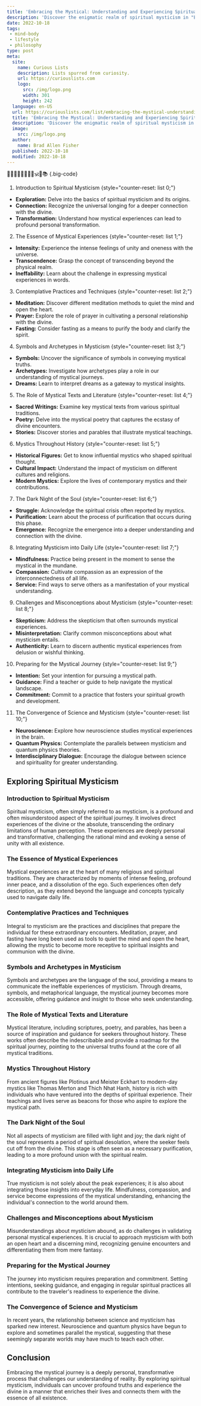 ```yaml
---
title: 'Embracing the Mystical: Understanding and Experiencing Spiritual Mysticism'
description: 'Discover the enigmatic realm of spiritual mysticism in "Embracing the Mystical." A captivating guide for the curious seeking understanding and experience.'
date: 2022-10-18
tags:
 - mind-body
 - lifestyle
 - philosophy
type: post
meta:
  site:
    name: Curious Lists
    description: Lists spurred from curiosity.
    url: https://curiouslists.com
    logo:
      src: /img/logo.png
      width: 301
      height: 242
  language: en-US
  url: https://curiouslists.com/list/embracing-the-mystical-understanding-and-experiencing-spiritual-mysticism
  title: 'Embracing the Mystical: Understanding and Experiencing Spiritual Mysticism'
  description: 'Discover the enigmatic realm of spiritual mysticism in "Embracing the Mystical." A captivating guide for the curious seeking understanding and experience.'
  image:
    src: /img/logo.png
  author:
    name: Brad Allen Fisher
  published: 2022-10-18
  modified: 2022-10-18
---
```



🔮✨🌟🧘‍♀️📿💫🌌🕉️🙏📚 {.big-code}

1. Introduction to Spiritual Mysticism {style="counter-reset: list 0;"}
  - **Exploration:** Delve into the basics of spiritual mysticism and its origins.
  - **Connection:** Recognize the universal longing for a deeper connection with the divine.
  - **Transformation:** Understand how mystical experiences can lead to profound personal transformation.

2. The Essence of Mystical Experiences {style="counter-reset: list 1;"}
  - **Intensity:** Experience the intense feelings of unity and oneness with the universe.
  - **Transcendence:** Grasp the concept of transcending beyond the physical realm.
  - **Ineffability:** Learn about the challenge in expressing mystical experiences in words.

3. Contemplative Practices and Techniques {style="counter-reset: list 2;"}
  - **Meditation:** Discover different meditation methods to quiet the mind and open the heart.
  - **Prayer:** Explore the role of prayer in cultivating a personal relationship with the divine.
  - **Fasting:** Consider fasting as a means to purify the body and clarify the spirit.

4. Symbols and Archetypes in Mysticism {style="counter-reset: list 3;"}
  - **Symbols:** Uncover the significance of symbols in conveying mystical truths.
  - **Archetypes:** Investigate how archetypes play a role in our understanding of mystical journeys.
  - **Dreams:** Learn to interpret dreams as a gateway to mystical insights.

5. The Role of Mystical Texts and Literature {style="counter-reset: list 4;"}
  - **Sacred Writings:** Examine key mystical texts from various spiritual traditions.
  - **Poetry:** Delve into the mystical poetry that captures the ecstasy of divine encounters.
  - **Stories:** Discover stories and parables that illustrate mystical teachings.

6. Mystics Throughout History {style="counter-reset: list 5;"}
  - **Historical Figures:** Get to know influential mystics who shaped spiritual thought.
  - **Cultural Impact:** Understand the impact of mysticism on different cultures and religions.
  - **Modern Mystics:** Explore the lives of contemporary mystics and their contributions.

7. The Dark Night of the Soul {style="counter-reset: list 6;"}
  - **Struggle:** Acknowledge the spiritual crisis often reported by mystics.
  - **Purification:** Learn about the process of purification that occurs during this phase.
  - **Emergence:** Recognize the emergence into a deeper understanding and connection with the divine.

8. Integrating Mysticism into Daily Life {style="counter-reset: list 7;"}
  - **Mindfulness:** Practice being present in the moment to sense the mystical in the mundane.
  - **Compassion:** Cultivate compassion as an expression of the interconnectedness of all life.
  - **Service:** Find ways to serve others as a manifestation of your mystical understanding.

9. Challenges and Misconceptions about Mysticism {style="counter-reset: list 8;"}
  - **Skepticism:** Address the skepticism that often surrounds mystical experiences.
  - **Misinterpretation:** Clarify common misconceptions about what mysticism entails.
  - **Authenticity:** Learn to discern authentic mystical experiences from delusion or wishful thinking.

10. Preparing for the Mystical Journey {style="counter-reset: list 9;"}
  - **Intention:** Set your intention for pursuing a mystical path.
  - **Guidance:** Find a teacher or guide to help navigate the mystical landscape.
  - **Commitment:** Commit to a practice that fosters your spiritual growth and development.

11. The Convergence of Science and Mysticism {style="counter-reset: list 10;"}
  - **Neuroscience:** Explore how neuroscience studies mystical experiences in the brain.
  - **Quantum Physics:** Contemplate the parallels between mysticism and quantum physics theories.
  - **Interdisciplinary Dialogue:** Encourage the dialogue between science and spirituality for greater understanding.


## Exploring Spiritual Mysticism

### Introduction to Spiritual Mysticism

Spiritual mysticism, often simply referred to as mysticism, is a profound and often misunderstood aspect of the spiritual journey. It involves direct experiences of the divine or the absolute, transcending the ordinary limitations of human perception. These experiences are deeply personal and transformative, challenging the rational mind and evoking a sense of unity with all existence.

### The Essence of Mystical Experiences

Mystical experiences are at the heart of many religious and spiritual traditions. They are characterized by moments of intense feeling, profound inner peace, and a dissolution of the ego. Such experiences often defy description, as they extend beyond the language and concepts typically used to navigate daily life.

### Contemplative Practices and Techniques

Integral to mysticism are the practices and disciplines that prepare the individual for these extraordinary encounters. Meditation, prayer, and fasting have long been used as tools to quiet the mind and open the heart, allowing the mystic to become more receptive to spiritual insights and communion with the divine.

### Symbols and Archetypes in Mysticism

Symbols and archetypes are the language of the soul, providing a means to communicate the ineffable experiences of mysticism. Through dreams, symbols, and metaphorical language, the mystical journey becomes more accessible, offering guidance and insight to those who seek understanding.

### The Role of Mystical Texts and Literature

Mystical literature, including scriptures, poetry, and parables, has been a source of inspiration and guidance for seekers throughout history. These works often describe the indescribable and provide a roadmap for the spiritual journey, pointing to the universal truths found at the core of all mystical traditions.

### Mystics Throughout History

From ancient figures like Plotinus and Meister Eckhart to modern-day mystics like Thomas Merton and Thich Nhat Hanh, history is rich with individuals who have ventured into the depths of spiritual experience. Their teachings and lives serve as beacons for those who aspire to explore the mystical path.

### The Dark Night of the Soul

Not all aspects of mysticism are filled with light and joy; the dark night of the soul represents a period of spiritual desolation, where the seeker feels cut off from the divine. This stage is often seen as a necessary purification, leading to a more profound union with the spiritual realm.

### Integrating Mysticism into Daily Life

True mysticism is not solely about the peak experiences; it is also about integrating those insights into everyday life. Mindfulness, compassion, and service become expressions of the mystical understanding, enhancing the individual's connection to the world around them.

### Challenges and Misconceptions about Mysticism

Misunderstandings about mysticism abound, as do challenges in validating personal mystical experiences. It is crucial to approach mysticism with both an open heart and a discerning mind, recognizing genuine encounters and differentiating them from mere fantasy.

### Preparing for the Mystical Journey

The journey into mysticism requires preparation and commitment. Setting intentions, seeking guidance, and engaging in regular spiritual practices all contribute to the traveler's readiness to experience the divine.

### The Convergence of Science and Mysticism

In recent years, the relationship between science and mysticism has sparked new interest. Neuroscience and quantum physics have begun to explore and sometimes parallel the mystical, suggesting that these seemingly separate worlds may have much to teach each other.

## Conclusion

Embracing the mystical journey is a deeply personal, transformative process that challenges our understanding of reality. By exploring spiritual mysticism, individuals can uncover profound truths and experience the divine in a manner that enriches their lives and connects them with the essence of all existence.